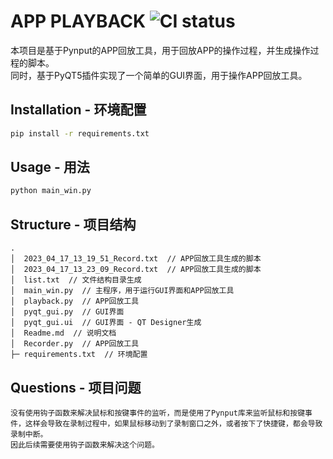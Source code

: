 # APP PLAYBACK ![CI status](https://img.shields.io/badge/build-passing-brightgreen.svg)

本项目是基于Pynput的APP回放工具，用于回放APP的操作过程，并生成操作过程的脚本。\
同时，基于PyQT5插件实现了一个简单的GUI界面，用于操作APP回放工具。

## Installation - 环境配置
    
```bash
pip install -r requirements.txt
```

## Usage - 用法

```bash
python main_win.py
```


## Structure - 项目结构

```
.
│  2023_04_17_13_19_51_Record.txt  // APP回放工具生成的脚本
│  2023_04_17_13_23_09_Record.txt  // APP回放工具生成的脚本
│  list.txt  // 文件结构目录生成
│  main_win.py  // 主程序，用于运行GUI界面和APP回放工具
│  playback.py  // APP回放工具
│  pyqt_gui.py  // GUI界面
│  pyqt_gui.ui  // GUI界面 - QT Designer生成
│  Readme.md  // 说明文档
│  Recorder.py  // APP回放工具
├─ requirements.txt  // 环境配置

```


## Questions - 项目问题

```
没有使用钩子函数来解决鼠标和按键事件的监听，而是使用了Pynput库来监听鼠标和按键事件，这样会导致在录制过程中，如果鼠标移动到了录制窗口之外，或者按下了快捷键，都会导致录制中断。
因此后续需要使用钩子函数来解决这个问题。
```

